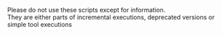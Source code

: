 Please do not use these scripts except for information.  
They are either parts of incremental executions, deprecated versions or simple tool executions  
